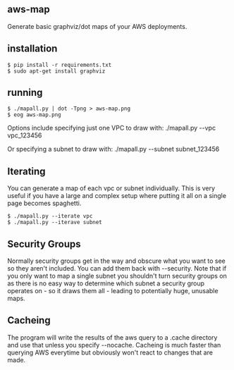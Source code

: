 aws-map
------------
Generate basic graphviz/dot maps of your AWS deployments.

installation
------------
```
$ pip install -r requirements.txt
$ sudo apt-get install graphviz
```

running
-------

```
$ ./mapall.py | dot -Tpng > aws-map.png
$ eog aws-map.png
```

Options include specifying just one VPC to draw with:
./mapall.py --vpc vpc_123456

Or specifying a subnet to draw with:
./mapall.py --subnet subnet_123456

Iterating
---------
You can generate a map of each vpc or subnet individually. This is
very useful if you have a large and complex setup where putting it
all on a single page becomes spaghetti.

```
$ ./mapall.py --iterate vpc
$ ./mapall.py --iterave subnet
```

Security Groups
---------------
Normally security groups get in the way and obscure what you want
to see so they aren't included. You can add them back with --security.
Note that if you only want to map a single subnet you shouldn't
turn security groups on as there is no easy way to determine which
subnet a security group operates on - so it draws them all - leading
to potentially huge, unusable maps.

Cacheing
--------
The program will write the results of the aws query to a .cache
directory and use that unless you specify --nocache. Cacheing is
much faster than querying AWS everytime but obviously won't react
to changes that are made.
